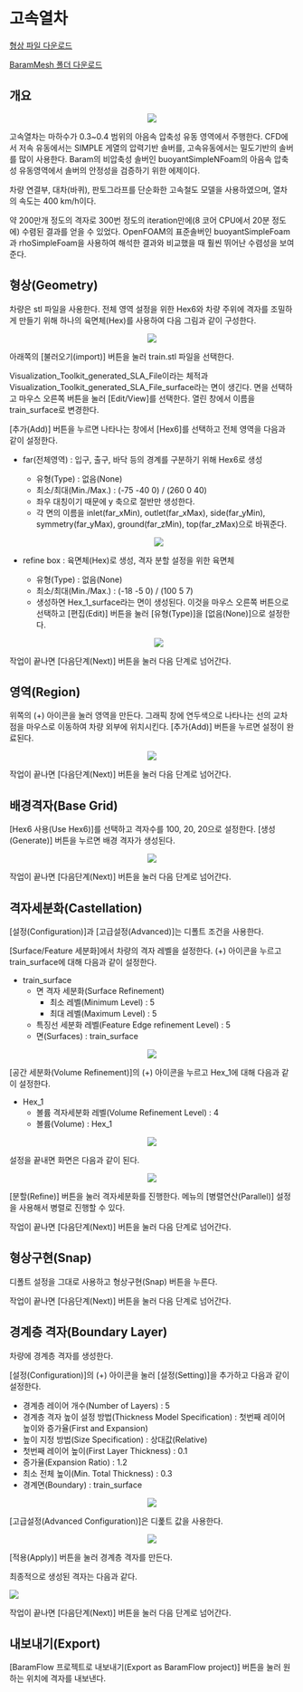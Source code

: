# 고속열차

[형상 파일 다운로드](https://drive.google.com/file/d/1r9S6y9TAx7m2eyg59KGejgYFvIazv1Px/view?usp=sharing) 

[BaramMesh 폴더 다운로드](https://drive.google.com/file/d/1qZzOj1Jhs8KEwuUTqY5qBIFdF3GGnwq5/view?usp=sharing)

## 개요 

<p style="text-align: center">
    <img src="https://github.com/nextfoam/baram-pages/raw/main/screenshots/mesh/train/intro.png"><br>
</p>

고속열차는 마하수가 0.3~0.4 범위의 아음속 압축성 유동 영역에서 주행한다. CFD에서 저속 유동에서는 SIMPLE 게열의 압력기반 솔버를, 고속유동에서는 밀도기반의 솔버를 많이 사용한다. Baram의 비압축성 솔버인 buoyantSimpleNFoam의 아음속 압축성 유동영역에서 솔버의 안정성을 검증하기 위한 에제이다.

차량 연결부, 대차(바퀴), 판토그라프를 단순화한 고속철도 모델을 사용하였으며, 열차의 속도는 400 km/h이다. 

약 200만개 정도의 격자로 300번 정도의 iteration만에(8 코어 CPU에서 20분 정도에) 수렴된 결과를 얻을 수 있었다. OpenFOAM의 표준솔버인 buoyantSimpleFoam과 rhoSimpleFoam을 사용하여 해석한 결과와 비교했을 때 훨씬 뛰어난 수렴성을 보여준다.

<!-------------------------------------------------------------------------------------------------->
## 형상(Geometry)

차량은 stl 파일을 사용한다. 전체 영역 설정을 위한 Hex6와 차량 주위에 격자를 조밀하게 만들기 위해 하나의 육면체(Hex)를 사용하여 다음 그림과 같이 구성한다. 

<p style="text-align: center">
    <img src="https://github.com/nextfoam/baram-pages/raw/main/screenshots/mesh/train/geom.png"><br> 
</p>

아래쪽의 [불러오기(import)] 버튼을 눌러 train.stl 파일을 선택한다.

Visualization\_Toolkit\_generated\_SLA\_File이라는 체적과 Visualization\_Toolkit\_generated\_SLA\_File\_surface라는 면이 생긴다. 면을 선택하고 마우스 오른쪽 버튼을 눌러 [Edit/View]를 선택한다. 열린 창에서 이름을 train\_surface로 변경한다. 

[추가(Add)] 버튼을 누르면 나타나는 창에서 [Hex6]를 선택하고 전체 영역을 다음과 같이 설정한다.

+ far(전체영역) : 입구, 출구, 바닥 등의 경계를 구분하기 위해 Hex6로 생성
    + 유형(Type) : 없음(None)
    + 최소/최대(Min./Max.) : (-75 -40 0) / (260 0 40) 
    + 좌우 대칭이기 때문에 y 축으로 절반만 생성한다.
    + 각 면의 이름을 inlet(far\_xMin), outlet(far\_xMax), side(far\_yMin), symmetry(far\_yMax), ground(far\_zMin), top(far\_zMax)으로 바꿔준다.

  <p style="text-align: center">
    <img src="https://github.com/nextfoam/baram-pages/raw/main/screenshots/mesh/train/far.png"><br> 
</p>

* refine box : 육면체(Hex)로 생성, 격자 분할 설정을 위한 육면체
    + 유형(Type) : 없음(None) 
    + 최소/최대(Min./Max.) : (-18 -5 0) / (100 5 7) 
    + 생성하면 Hex\_1\_surface라는 면이 생성된다. 이것을 마우스 오른쪽 버튼으로 선택하고  [편집(Edit)] 버튼을 눌러 [유형(Type)]을 [없음(None)]으로 설정한다.

  <p style="text-align: center">
    <img src="https://github.com/nextfoam/baram-pages/raw/main/screenshots/mesh/train/hex.png"><br> 
</p>
   
작업이 끝나면 [다음단계(Next)] 버튼을 눌러 다음 단계로 넘어간다.

<!-------------------------------------------------------------------------------------------------->
## 영역(Region)

위쪽의 (+) 아이콘을 눌러 영역을 만든다. 그래픽 창에 연두색으로 나타나는 선의 교차점을 마우스로 이동하여 차량 외부에 위치시킨다. [추가(Add)] 버튼을 누르면 설정이 완료된다.

<p style="text-align: center">
    <img src="https://github.com/nextfoam/baram-pages/raw/main/screenshots/mesh/train/region.png"><br> 
</p>

작업이 끝나면 [다음단계(Next)] 버튼을 눌러 다음 단계로 넘어간다.

<!-------------------------------------------------------------------------------------------------->
## 배경격자(Base Grid)

[Hex6 사용(Use Hex6)]를 선택하고 격자수를 100, 20, 20으로 설정한다. [생성(Generate)] 버튼을 누르면 배경 격자가 생성된다.

<p style="text-align: center">
    <img src="https://github.com/nextfoam/baram-pages/raw/main/screenshots/mesh/train/baseGrid.png"><br> 
</p>

작업이 끝나면 [다음단계(Next)] 버튼을 눌러 다음 단계로 넘어간다.

<!-------------------------------------------------------------------------------------------------->
## 격자세분화(Castellation)

[설정(Configuration)]과 [고급설정(Advanced)]는 디폴트 조건을 사용한다.

[Surface/Feature 세분화]에서 차량의 격자 레벨을 설정한다. (+) 아이콘을 누르고 train\_surface에 대해 다음과 같이 설정한다. 

+ train\_surface
    + 면 격자 세분화(Surface Refinement)
        + 최소 레벨(Minimum Level) : 5
        + 최대 레벨(Maximum Level) : 5
    + 특징선 세분화 레벨(Feature Edge refinement Level) : 5 
    + 면(Surfaces) : train\_surface

<p style="text-align: center">
     <img src="https://github.com/nextfoam/baram-pages/raw/main/screenshots/mesh/train/train_refine_surface.png"><br> 
</p>

[공간 세분화(Volume Refinement)]의 (+) 아이콘을 누르고 Hex\_1에 대해 다음과 같이 설정한다. 

+ Hex\_1
    + 볼륨 격자세분화 레벨(Volume Refinement Level) : 4
    + 볼륨(Volume) : Hex\_1

<p style="text-align: center">
     <img src="https://github.com/nextfoam/baram-pages/raw/main/screenshots/mesh/train/train_refine_volume.png"><br> 
</p>

설정을 끝내면 화면은 다음과 같이 된다.

<p style="text-align: center">
     <img src="https://github.com/nextfoam/baram-pages/raw/main/screenshots/mesh/train/train_refine_level.png"><br>
</p>

[분할(Refine)] 버튼을 눌러 격자세분화를 진행한다. 메뉴의 [병렬연산(Parallel)] 설정을 사용해서 병렬로 진행할 수 있다.

작업이 끝나면 [다음단계(Next)] 버튼을 눌러 다음 단계로 넘어간다.

<!-------------------------------------------------------------------------------------------------->
## 형상구현(Snap)

디폴트 설정을 그대로 사용하고 형상구현(Snap) 버튼을 누른다.

작업이 끝나면 [다음단계(Next)] 버튼을 눌러 다음 단계로 넘어간다.

<!-------------------------------------------------------------------------------------------------->
## 경계층 격자(Boundary Layer)

차량에 경계층 격자를 생성한다.

[설정(Configuration)]의 (+) 아이콘을 눌러 [설정(Setting)]을 추가하고 다음과 같이 설정한다.

+ 경계층 레이어 개수(Number of Layers) : 5
+ 경계층 격자 높이 설정 방법(Thickness Model Specification) : 첫번째 레이어 높이와 증가율(First and Expansion)
+ 높이 지정 방법(Size Specification) : 상대값(Relative)
+ 첫번째 레이어 높이(First Layer Thickness) : 0.1
+ 증가율(Expansion Ratio) : 1.2
+ 최소 전체 높이(Min. Total Thickness) : 0.3
+ 경계면(Boundary) : train\_surface

<p style="text-align: center">
     <img src="https://github.com/nextfoam/baram-pages/raw/main/screenshots/mesh/train/train_blayer.png"><br> </p>

[고급설정(Advanced Configuration)]은 디폹트 값을 사용한다.

<p style="text-align: center">
     <img src="https://github.com/nextfoam/baram-pages/raw/main/screenshots/mesh/train/boundary.png"><br> 
</p>

[적용(Apply)] 버튼을 눌러 경계층 격자를 만든다.

최종적으로 생성된 격자는 다음과 같다. 

[![](https://github.com/nextfoam/baram-pages/raw/main/screenshots/mesh/train/train_final.png)](https://github.com/nextfoam/baram-pages/raw/main/screenshots/mesh/train/train_final.png)

작업이 끝나면 [다음단계(Next)] 버튼을 눌러 다음 단계로 넘어간다.

<!-------------------------------------------------------------------------------------------------->
## 내보내기(Export)

[BaramFlow 프로젝트로 내보내기(Export as BaramFlow project)] 버튼을 눌러 원하는 위치에 격자를 내보낸다.



